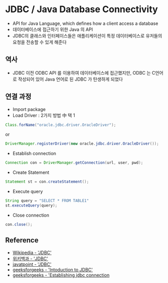 # JDBC / Java Database Connectivity
- API for Java Language, which defines how a client access a database
- 데이터베이스에 접근하기 위한 Java 의 API
- JDBC의 클래스와 인터페이스들은 애플리케이션이 특정 데이터베이스로 유저들의 요청을 전송할 수 있게 해준다

## 역사
- JDBC 이전 ODBC API 를 이용하여 데이터베이스에 접근했지만, ODBC 는 C언어로 작성되어 있어 Java 언어로 된 JDBC 가 탄생하게 되었다

## 연결 과정
- Import package
- Load Driver : 2가지 방법 中 택 1
```Java
Class.forName("oracle.jdbc.driver.OracleDriver");
```
or
```Java
DriverManager.registerDriver(new oracle.jdbc.driver.OracleDriver());
```
- Establish connection
```Java
Connection con = DriverManager.getConnection(url, user, pwd);
```
- Create Statement
```Java
Statement st = con.createStatement();
```
- Execute query
```Java
String query = "SELECT * FROM TABLE1"
st.executeQuery(query);
```
- Close connection
```Java
con.close();
```

## Reference
- [Wikipedia - 'JDBC'](https://en.wikipedia.org/wiki/Java_Database_Connectivity)
- [위키백과 - 'JDBC'](https://ko.wikipedia.org/wiki/JDBC)
- [javatpoint - 'JDBC'](https://www.javatpoint.com/java-jdbc)
- [geeksforgeeks - 'Intoduction to JDBC'](https://www.geeksforgeeks.org/introduction-to-jdbc/)
- [geeksforgeeks - 'Establishing jdbc connection](https://www.geeksforgeeks.org/establishing-jdbc-connection-in-java/)